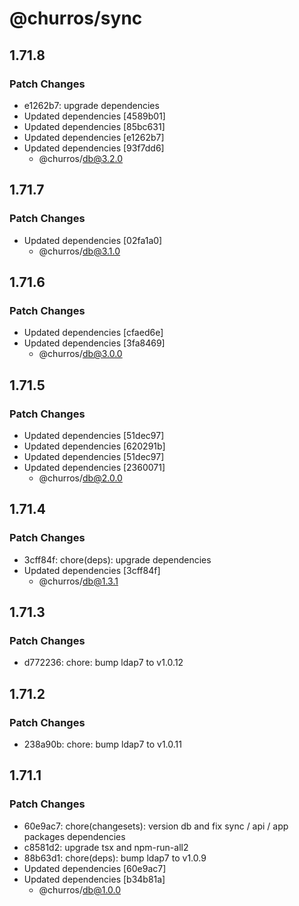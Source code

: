 # @churros/sync

## 1.71.8

### Patch Changes

- e1262b7: upgrade dependencies
- Updated dependencies [4589b01]
- Updated dependencies [85bc631]
- Updated dependencies [e1262b7]
- Updated dependencies [93f7dd6]
  - @churros/db@3.2.0

## 1.71.7

### Patch Changes

- Updated dependencies [02fa1a0]
  - @churros/db@3.1.0

## 1.71.6

### Patch Changes

- Updated dependencies [cfaed6e]
- Updated dependencies [3fa8469]
  - @churros/db@3.0.0

## 1.71.5

### Patch Changes

- Updated dependencies [51dec97]
- Updated dependencies [620291b]
- Updated dependencies [51dec97]
- Updated dependencies [2360071]
  - @churros/db@2.0.0

## 1.71.4

### Patch Changes

- 3cff84f: chore(deps): upgrade dependencies
- Updated dependencies [3cff84f]
  - @churros/db@1.3.1

## 1.71.3

### Patch Changes

- d772236: chore: bump ldap7 to v1.0.12

## 1.71.2

### Patch Changes

- 238a90b: chore: bump ldap7 to v1.0.11

## 1.71.1

### Patch Changes

- 60e9ac7: chore(changesets): version db and fix sync / api / app packages dependencies
- c8581d2: upgrade tsx and npm-run-all2
- 88b63d1: chore(deps): bump ldap7 to v1.0.9
- Updated dependencies [60e9ac7]
- Updated dependencies [b34b81a]
  - @churros/db@1.0.0
